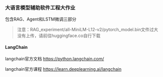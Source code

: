 ### 大语言模型辅助软件工程大作业

包含RAG、Agent和LSTM微调三部分

> 注意：RAG_experiment/all-MiniLM-L12-v2/pytorch_model.bin文件过大没有上传，请前往huggingface.co自行下载

#### LangChain
langchain官方文档 https://python.langchain.com/

langchain官方课程 https://learn.deeplearning.ai/langchain
